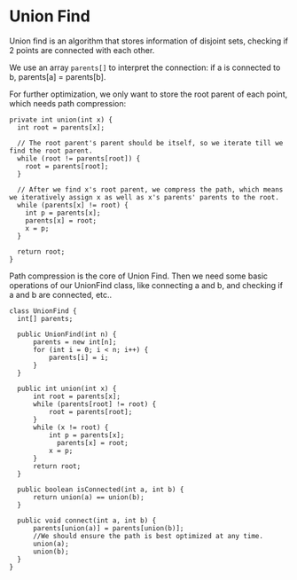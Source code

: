 # Union Find

Union find is an algorithm that stores information of disjoint sets, checking if 2 points are connected with each other.

We use an array `parents[]` to interpret the connection: if a is connected to b, parents[a] = parents[b].

For further optimization, we only want to store the root parent of each point, which needs path compression:
```
private int union(int x) {
  int root = parents[x];

  // The root parent's parent should be itself, so we iterate till we find the root parent.
  while (root != parents[root]) {
    root = parents[root];
  }

  // After we find x's root parent, we compress the path, which means we iteratively assign x as well as x's parents' parents to the root.
  while (parents[x] != root) {
    int p = parents[x];
    parents[x] = root;
    x = p;
  }

  return root;
}
```
Path compression is the core of Union Find. Then we need some basic operations of our UnionFind class, like connecting a and b, and checking if a and b are connected, etc..

```
class UnionFind {
  int[] parents;

  public UnionFind(int n) {
      parents = new int[n];
      for (int i = 0; i < n; i++) {
          parents[i] = i;
      }
  }

  public int union(int x) {
      int root = parents[x];
      while (parents[root] != root) {
          root = parents[root];
      }
      while (x != root) {
          int p = parents[x];
            parents[x] = root;
          x = p;
      }
      return root;
  }

  public boolean isConnected(int a, int b) {
      return union(a) == union(b);
  }

  public void connect(int a, int b) {
      parents[union(a)] = parents[union(b)];
      //We should ensure the path is best optimized at any time.
      union(a);
      union(b);
  }
}
```
